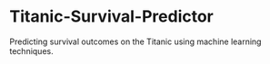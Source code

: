 # Titanic-Survival-Predictor
Predicting survival outcomes on the Titanic using machine learning techniques.
